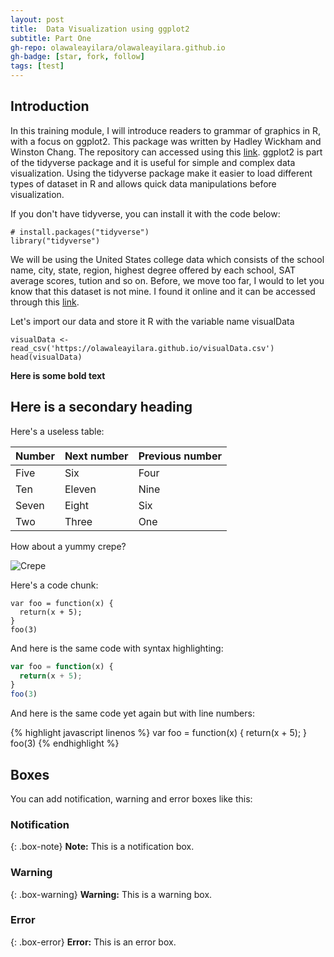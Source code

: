 ```yaml
---
layout: post
title:  Data Visualization using ggplot2
subtitle: Part One
gh-repo: olawaleayilara/olawaleayilara.github.io
gh-badge: [star, fork, follow]
tags: [test]
---
```


## Introduction
In this training module, I will introduce readers to grammar of graphics in R, with a focus on ggplot2. This package was written by Hadley Wickham and Winston Chang. The repository can accessed using this [link](https://github.com/hadley/ggplot2). ggplot2 is part of the tidyverse package and it is useful for simple and complex data visualization. Using the tidyverse package make it easier to load different types of dataset in R and allows quick data manipulations before visualization. 

If you don't have tidyverse, you can install it with the code below:

```{r}
# install.packages("tidyverse")
library("tidyverse")
```

We will be using the United States college data which consists of the school name, city, state, region, highest degree offered by each school, SAT average scores, tution and so on.  Before, we move too far, I would to let you know that this dataset is not mine. I found it online and it can be accessed through this [link](http://672258.youcanlearnit.net). 

Let's import our data and store it R with the variable name visualData

```{r}
visualData <- read_csv('https://olawaleayilara.github.io/visualData.csv')
head(visualData)
```

**Here is some bold text**

## Here is a secondary heading

Here's a useless table:

| Number | Next number | Previous number |
| :------ |:--- | :--- |
| Five | Six | Four |
| Ten | Eleven | Nine |
| Seven | Eight | Six |
| Two | Three | One |


How about a yummy crepe?

![Crepe](http://s3-media3.fl.yelpcdn.com/bphoto/cQ1Yoa75m2yUFFbY2xwuqw/348s.jpg)

Here's a code chunk:

~~~
var foo = function(x) {
  return(x + 5);
}
foo(3)
~~~

And here is the same code with syntax highlighting:

```javascript
var foo = function(x) {
  return(x + 5);
}
foo(3)
```

And here is the same code yet again but with line numbers:

{% highlight javascript linenos %}
var foo = function(x) {
  return(x + 5);
}
foo(3)
{% endhighlight %}

## Boxes
You can add notification, warning and error boxes like this:

### Notification

{: .box-note}
**Note:** This is a notification box.

### Warning

{: .box-warning}
**Warning:** This is a warning box.

### Error

{: .box-error}
**Error:** This is an error box.
